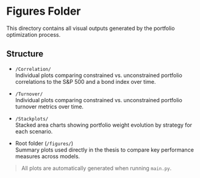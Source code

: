 # Figures Folder

This directory contains all visual outputs generated by the portfolio optimization process.

## Structure

- `/Correlation/`  
  Individual plots comparing constrained vs. unconstrained portfolio correlations to the S&P 500 and a bond index over time.

- `/Turnover/`  
  Individual plots comparing constrained vs. unconstrained portfolio turnover metrics over time.

- `/Stackplots/`  
  Stacked area charts showing portfolio weight evolution by strategy for each scenario.

- Root folder (`/figures/`)  
  Summary plots used directly in the thesis to compare key performance measures across models.

> All plots are automatically generated when running `main.py`.
